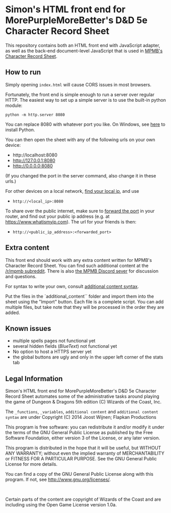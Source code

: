 # Simon's HTML front end for MorePurpleMoreBetter's D&D 5e Character Record Sheet

This repository contains both an HTML front end with JavaScript adapter, as well as the back-end document-level JavaScript that is used in [MPMB's Character Record Sheet](https://github.com/morepurplemorebetter/MPMBs-Character-Record-Sheet).

## How to run

Simply opening `index.html` will cause CORS issues in most browsers.

Fortunately, the front end is simple enough to run a server over regular HTTP.
The easiest way to set up a simple server is to use the built-in python module:
```
python -m http.server 8080
```
You can replace 8080 with whatever port you like. On Windows, see [here](https://www.wikihow.com/Install-Python-on-Windows) to install Python.

You can then open the sheet with any of the following urls on your own device:
- http://localhost:8080
- http://127.0.0.1:8080
- http://0.0.0.0:8080

(If you changed the port in the server command, also change it in these urls.)

For other devices on a local network, [find your local ip](https://www.wikihow.com/Find-an-IP-Address), and use
- `http://<local_ip>:8080`

To share over the public internet, make sure to [forward the port](https://www.wikihow.com/Set-Up-Port-Forwarding-on-a-Router) in your router, and find out your public ip address (e.g. at https://www.whatismyip.com).
The url for your friends is then:
- `http://<public_ip_address>:<forwarded_port>`


## Extra content

This front end should work with any extra content written for MPMB's Character Record Sheet. You can find such additional content at the [/r/mpmb subreddit](https://www.reddit.com/r/mpmb/). There is also [the MPMB Discord sever](https://discord.gg/Qjq9Z5Q) for discussion and questions.

For syntax to write your own, consult [additional content syntax](https://github.com/morepurplemorebetter/MPMBs-Character-Record-Sheet/tree/master/additional%20content%20syntax).

Put the files in the `additional_content`` folder and import them into the sheet using the "Import" button.
Each file is a complete script. You can add multiple files, but take note that they will be processed in the order they are added.

## Known issues

- multiple spells pages not functional yet
- several hidden fields (*BlueText*) not functional yet
- No option to host a HTTPS server yet
- the global buttons are ugly and only in the upper left corner of the stats tab


## Legal Information
Simon's HTML front end for MorePurpleMoreBetter's D&D 5e Character Record Sheet automates some of the administrative tasks around playing the game of Dungeon & Dragons 5th edition (C) Wizards of the Coast, Inc.

The `_functions`, `_variables`, `additional content` and `additional content syntax` are under Copyright (C) 2014 Joost Wijnen; Flapkan Productions

This program is free software: you can redistribute it and/or modify
it under the terms of the GNU General Public License as published by
the Free Software Foundation, either version 3 of the License, or
any later version.

This program is distributed in the hope that it will be useful,
but WITHOUT ANY WARRANTY; without even the implied warranty of
MERCHANTABILITY or FITNESS FOR A PARTICULAR PURPOSE.  See the
GNU General Public License for more details.

You can find a copy of the GNU General Public License
along with this program.  If not, see <http://www.gnu.org/licenses/>.

&nbsp;

Certain parts of the content are copyright of Wizards of the Coast
and are including using the Open Game License version 1.0a.
